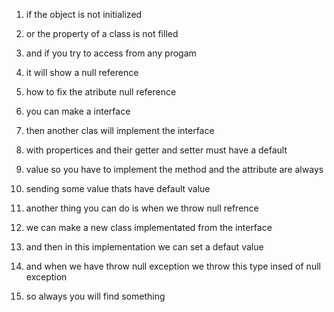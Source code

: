 1) if the object is not initialized
2) or the property of a class is not filled
3) and if you try to access from any progam
4) it will show a null reference
5) how to fix the atribute null reference
6) you can make a interface 
7) then another clas will implement the interface
8) with propertices and their getter and setter must have  a default
9) value so you have to implement the method and the attribute are always
10) sending some value thats have default value


11) another thing you can do is when we throw null refrence
12) we can make a new class implementated from the interface
13) and then in this implementation we can set a defaut value
14) and when we have throw null exception we throw this type insed of null exception
15) so always you will find something
